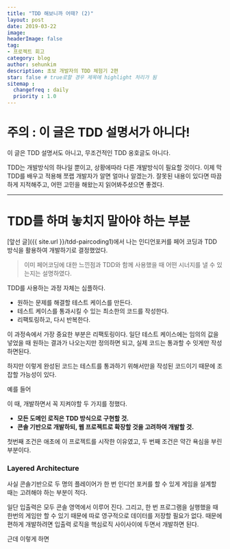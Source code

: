```yaml
---
title: "TDD 해보니까 어때? (2)"
layout: post
date: 2019-03-22
image:
headerImage: false
tag:
- 프로젝트 회고
category: blog
author: sehunkim
description: 초보 개발자의 TDD 체험기 2편
star: false # true로할 경우 제목에 highlight 처리가 됨
sitemap :
  changefreq : daily
  priority : 1.0
---
```


# 주의 : 이 글은 TDD 설명서가 아니다!
이 글은 TDD 설명서도 아니고, 무조건적인 TDD 옹호글도 아니다.

TDD는 개발방식의 하나일 뿐이고, 상황에따라 다른 개발방식이 필요할 것이다. 이제 막 TDD를 배우고 적용해 쪼랩 개발자가 알면 얼마나 알겠는가.
잘못된 내용이 있다면 따끔하게 지적해주고, 어떤 고민을 해왔는지 읽어봐주셨으면 좋겠다.


---

# TDD를 하며 놓치지 말아야 하는 부분
[앞선 글]({{ site.url }}/tdd-paircoding1)에서 나는 인디언포커를 페어 코딩과 TDD 방식을 활용하여 개발하기로 결정했었다.
> 이미 페어코딩에 대한 느낀점과 TDD와 함께 사용했을 때 어떤 시너지를 낼 수 있는지는 설명하였다.

TDD를 사용하는 과정 자체는 심플하다.
- 원하는 문제를 해결할 테스트 케이스를 만든다.
- 테스트 케이스를 통과시킬 수 있는 최소한의 코드를 작성한다.
- 리팩토링하고, 다시 반복한다.

이 과정속에서 가장 중요한 부분은 리팩토링이다. 일단 테스트 케이스에는 임의의 값을 넣었을 때 원하는 결과가 나오는지만 정의하면 되고, 실제 코드는 통과할 수 잇게만 작성하면된다.

하지만 이렇게 완성된 코드는 테스트를 통과하기 위해서만을 작성된 코드이기 때문에 조잡할 가능성이 있다.

예를 들어



이 때, 개발하면서 꼭 지켜야할 두 가지를 정했다.
- **모든 도메인 로직은 TDD 방식으로 구현할 것.**
- **콘솔 기반으로 개발하되, 웹 프로젝트로 확장할 것을 고려하여 개발할 것.**

첫번째 조건은 애초에 이 프로젝트를 시작한 이유였고, 두 번째 조건은 약간 욕심을 부린 부분이다.

### Layered Architecture
사실 콘솔기반으로 두 명의 플레이어가 한 번 인디언 포커를 할 수 있게 게임을 설계할 때는 고려해야 하는 부분이 적다.

일단 입출력은 모두 콘솔 영역에서 이루어 진다. 그리고, 한 번 프로그램을 실행했을 때 한번의 게임만 할 수 있기 때문에 따로 영구적으로 데이터를 저장할 필요가 없다. 때문에 편하게 개발하려면 입출력 로직을 핵심로직 사이사이에 두면서 개발하면 된다.

근데 이렇게 하면










<div class="breaker"></div>
